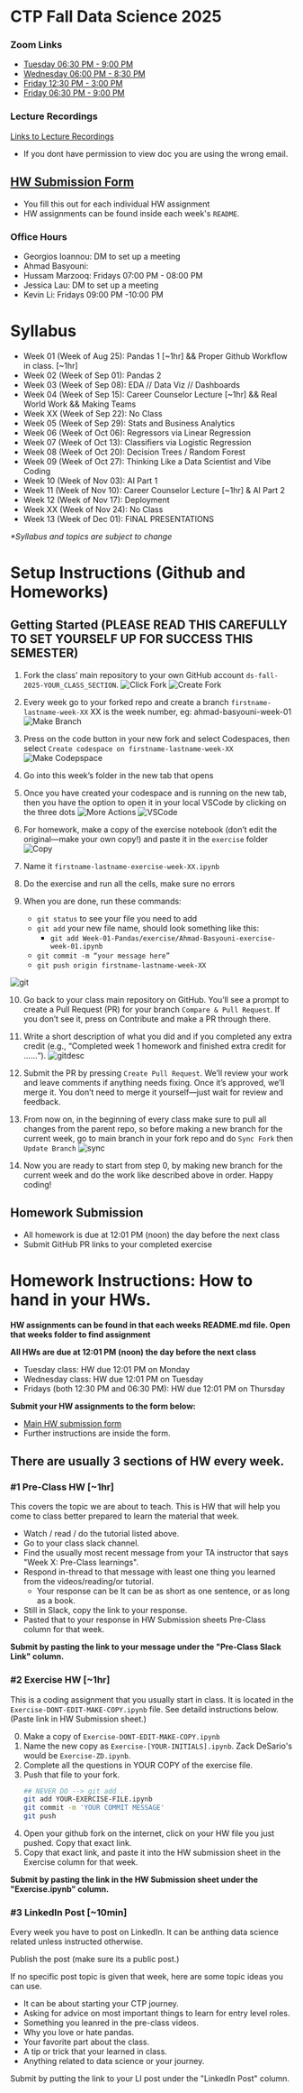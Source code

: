 # CTP Fall Data Science 2025 

### Zoom Links 
* [Tuesday   06:30 PM - 9:00 PM](https://us02web.zoom.us/j/81512566867?pwd=gRmOCv1vUDzM764HaZLlguGnWQnzr3.1)
* [Wednesday 06:00 PM - 8:30 PM](https://us02web.zoom.us/j/85654459409?pwd=KnAv3QSawnXZ6b2bMdz4W5rApKNrZK.1) 
* [Friday    12:30 PM - 3:00 PM](https://us02web.zoom.us/j/89154679761?pwd=hSEbt2GEo4WPRnO2dQURhuG9blWnED.1)
* [Friday    06:30 PM - 9:00 PM](https://us02web.zoom.us/j/89892493674?pwd=vnQAVLQmIbuH7vF30D12cCpXvYI5CO.1)

### Lecture Recordings 
[Links to Lecture Recordings](https://drive.google.com/drive/folders/1i4LCYMPpViZcsd1pTAuscS2IDt5PmPw6) 
- If you dont have permission to view doc you are using the wrong email.

## [HW Submission Form](https://forms.gle/Ea1TnJ6D2NT6otBV9)
* You fill this out for each individual HW assignment
* HW assignments can be found inside each week's `README`.

### Office Hours
* Georgios Ioannou: DM to set up a meeting
* Ahmad Basyouni:
* Hussam Marzooq: Fridays 07:00 PM - 08:00 PM
* Jessica Lau: DM to set up a meeting
* Kevin Li: Fridays 09:00 PM -10:00 PM

# Syllabus

* Week 01 (Week of Aug 25): Pandas 1 [~1hr]  &&  Proper Github Workflow in class. [~1hr]
* Week 02 (Week of Sep 01): Pandas 2
* Week 03 (Week of Sep 08): EDA // Data Viz // Dashboards
* Week 04 (Week of Sep 15): Career Counselor Lecture [~1hr] && Real World Work && Making Teams
* Week XX (Week of Sep 22): No Class
* Week 05 (Week of Sep 29): Stats and Business Analytics 
* Week 06 (Week of Oct 06): Regressors via Linear Regression 
* Week 07 (Week of Oct 13): Classifiers via Logistic Regression 
* Week 08 (Week of Oct 20): Decision Trees / Random Forest 
* Week 09 (Week of Oct 27): Thinking Like a Data Scientist and Vibe Coding
* Week 10 (Week of Nov 03): AI Part 1
* Week 11 (Week of Nov 10): Career Counselor Lecture [~1hr] & AI Part 2
* Week 12 (Week of Nov 17): Deployment
* Week XX (Week of Nov 24): No Class
* Week 13 (Week of Dec 01): FINAL PRESENTATIONS

_*Syllabus and topics are subject to change_

# Setup Instructions (Github and Homeworks)

## Getting Started (PLEASE READ THIS CAREFULLY TO SET YOURSELF UP FOR SUCCESS THIS SEMESTER)
1. Fork the class’ main repository to your own GitHub account `ds-fall-2025-YOUR_CLASS_SECTION`.
![Click Fork](readme_images/click_fork.png)
![Create Fork](readme_images/create_fork.png)

2. Every week go to your forked repo and create a branch `firstname-lastname-week-XX` XX is the week number, eg: ahmad-basyouni-week-01
![Make Branch](readme_images/make_branch.png)

3. Press on the code button in your new fork and select Codespaces, then select `Create codespace on firstname-lastname-week-XX`
![Make Codepspace](readme_images/codespace.png)

4. Go into this week’s folder in the new tab that opens

5. Once you have created your codespace and is running on the new tab, then you have the option to open it in your local VSCode by clicking on the three dots
![More Actions](readme_images/more_actions.png)
![VSCode](readme_images/vscode.png)

6. For homework, make a copy of the exercise notebook (don’t edit the original—make your own copy!) and paste it in the `exercise` folder
![Copy](readme_images/copy.png)

7. Name it `firstname-lastname-exercise-week-XX.ipynb`

8. Do the exercise and run all the cells, make sure no errors

9. When you are done, run these commands:
    - `git status` to see your file you need to add
    - `git add` your new file name, should look something like this:
        - `git add Week-01-Pandas/exercise/Ahmad-Basyouni-exercise-week-01.ipynb`
    - `git commit -m “your message here”`
    - `git push origin firstname-lastname-week-XX`
  
![git](readme_images/git.png)

10. Go back to your class main repository on GitHub. You’ll see a prompt to create a Pull Request (PR) for your branch `Compare & Pull Request`. If you don’t see it, press on Contribute and make a PR through there.

11. Write a short description of what you did and if you completed any extra credit (e.g., “Completed week 1 homework and finished extra credit for ......“).
![gitdesc](readme_images/gitdesc.png)

12. Submit the PR by pressing `Create Pull Request`. We’ll review your work and leave comments if anything needs fixing. Once it’s approved, we’ll merge it. You don’t need to merge it yourself—just wait for review and feedback.

13. From now on, in the beginning of every class make sure to pull all changes from the parent repo, so before making a new branch for the current week, go to main branch in your fork repo and do `Sync Fork` then `Update Branch`
![sync](readme_images/sync.png)

14. Now you are ready to start from step 0, by making new branch for the current week and do the work like described above in order. Happy coding!

## Homework Submission
- All homework is due at 12:01 PM (noon) the day before the next class
- Submit GitHub PR links to your completed exercise
# Homework Instructions: How to hand in your HWs.
__HW assignments can be found in that each weeks README.md file. Open that weeks folder to find assignment__

__All HWs are due at 12:01 PM (noon) the day before the next class__

* Tuesday class: HW due 12:01 PM on Monday
* Wednesday class: HW due 12:01 PM on Tuesday
* Fridays (both 12:30 PM and 06:30 PM): HW due 12:01 PM on Thursday

__Submit your HW assignments to the form below:__
* [Main HW submission form](https://forms.gle/Ea1TnJ6D2NT6otBV9)
* Further instructions are inside the form.


## There are usually 3 sections of HW every week.

### #1 Pre-Class HW [~1hr]
This covers the topic we are about to teach.  This is HW that will help you come to class better prepared to learn the material that week. 
* Watch / read / do the tutorial listed above. 
* Go to your class slack channel.  
* Find the usually most recent message from your TA instructor that says "Week X: Pre-Class learnings". 
* Respond in-thread to that message with least one thing you learned from the videos/reading/or tutorial. 
	* Your response can be It can be as short as one sentence, or as long as a book. 
* Still in Slack, copy the link to your response. 
* Pasted that to your response in HW Submission sheets Pre-Class column for that week.

__Submit by pasting the link to your message under the "Pre-Class Slack Link" column.__ 

### #2 Exercise HW [~1hr]
This is a coding assignment that you usually start in class.  It is located in the `Exercise-DONT-EDIT-MAKE-COPY.ipynb` file.  See detaild instructions below. (Paste link in HW Submission sheet.)

0. Make a copy of `Exercise-DONT-EDIT-MAKE-COPY.ipynb`
0. Name the new copy as `Exercise-[YOUR-INITIALS].ipynb`. Zack DeSario's would be `Exercise-ZD.ipynb`.
0. Complete all the questions in YOUR COPY of the exercise file.
0. Push that file to your fork. 
    ```bash
    ## NEVER DO --> git add .
    git add YOUR-EXERCISE-FILE.ipynb
    git commit -m 'YOUR COMMIT MESSAGE'
    git push
    ```
0. Open your github fork on the internet, click on your HW file you just pushed. Copy that exact link. 
0. Copy that exact link, and paste it into the HW submission sheet in the Exercise column for that week. 

__Submit by pasting the link in the HW Submission sheet under the "Exercise.ipynb" column.__

### #3 LinkedIn Post [~10min]
Every week you have to post on LinkedIn. It can be anthing data science related unless instructed otherwise. 

Publish the post (make sure its a public post.) 

If no specific post topic is given that week, here are some topic ideas you can use. 
* It can be about starting your CTP journey. 
* Asking for advice on most important things to learn for entry level roles. 
* Something you leanred in the pre-class videos. 
* Why you love or hate pandas. 
* Your favorite part about the class. 
* A tip or trick that your learned in class. 
* Anything related to data science or your journey. 

Submit by putting the link to your LI post under the "LinkedIn Post" column. 
